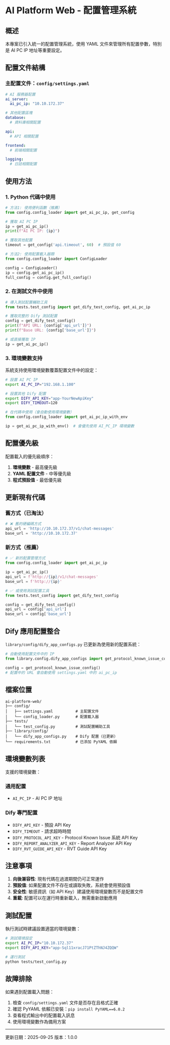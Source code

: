 # AI Platform Web - 配置管理系統

## 概述

本專案已引入統一的配置管理系統，使用 YAML 文件來管理所有配置參數，特別是 AI PC IP 地址等重要設定。

## 配置文件結構

### 主配置文件：`config/settings.yaml`

```yaml
# AI 服務器配置
ai_server:
  ai_pc_ip: "10.10.172.37"

# 其他配置區塊
database:
  # 資料庫相關配置

api:
  # API 相關配置

frontend:
  # 前端相關配置

logging:
  # 日誌相關配置
```

## 使用方法

### 1. Python 代碼中使用

```python
# 方法1: 使用便利函數（推薦）
from config.config_loader import get_ai_pc_ip, get_config

# 獲取 AI PC IP
ip = get_ai_pc_ip()
print(f"AI PC IP: {ip}")

# 獲取其他配置
timeout = get_config('api.timeout', 60)  # 預設值 60
```

```python
# 方法2: 使用配置載入器類
from config.config_loader import ConfigLoader

config = ConfigLoader()
ip = config.get_ai_pc_ip()
full_config = config.get_full_config()
```

### 2. 在測試文件中使用

```python
# 導入測試配置輔助工具
from tests.test_config import get_dify_test_config, get_ai_pc_ip

# 獲取完整的 Dify 測試配置
config = get_dify_test_config()
print(f"API URL: {config['api_url']}")
print(f"Base URL: {config['base_url']}")

# 或直接獲取 IP
ip = get_ai_pc_ip()
```

### 3. 環境變數支持

系統支持使用環境變數覆蓋配置文件中的設定：

```bash
# 設置 AI PC IP
export AI_PC_IP="192.168.1.100"

# 設置其他 Dify 配置
export DIFY_API_KEY="app-YourNewApiKey"
export DIFY_TIMEOUT=120
```

```python
# 在代碼中使用（會自動使用環境變數）
from config.config_loader import get_ai_pc_ip_with_env

ip = get_ai_pc_ip_with_env()  # 會優先使用 AI_PC_IP 環境變數
```

## 配置優先級

配置載入的優先級順序：
1. **環境變數** - 最高優先級
2. **YAML 配置文件** - 中等優先級  
3. **程式預設值** - 最低優先級

## 更新現有代碼

### 舊方式（已淘汰）
```python
# ❌ 舊的硬編碼方式
api_url = 'http://10.10.172.37/v1/chat-messages'
base_url = 'http://10.10.172.37'
```

### 新方式（推薦）
```python
# ✅ 新的配置管理方式
from config.config_loader import get_ai_pc_ip

ip = get_ai_pc_ip()
api_url = f'http://{ip}/v1/chat-messages'
base_url = f'http://{ip}'
```

```python
# ✅ 或使用測試配置工具
from tests.test_config import get_dify_test_config

config = get_dify_test_config()
api_url = config['api_url']
base_url = config['base_url']
```

## Dify 應用配置整合

`library/config/dify_app_configs.py` 已更新為使用新的配置系統：

```python
# 自動使用配置文件中的 IP
from library.config.dify_app_configs import get_protocol_known_issue_config

config = get_protocol_known_issue_config()
# 配置中的 URL 會自動使用 settings.yaml 中的 ai_pc_ip
```

## 檔案位置

```
ai-platform-web/
├── config/
│   ├── settings.yaml          # 主配置文件
│   └── config_loader.py       # 配置載入器
├── tests/
│   └── test_config.py         # 測試配置輔助工具
├── library/config/
│   └── dify_app_configs.py    # Dify 配置（已更新）
└── requirements.txt           # 已添加 PyYAML 依賴
```

## 環境變數列表

支援的環境變數：

### 通用配置
- `AI_PC_IP` - AI PC IP 地址

### Dify 專門配置
- `DIFY_API_KEY` - 預設 API Key
- `DIFY_TIMEOUT` - 請求超時時間
- `DIFY_PROTOCOL_API_KEY` - Protocol Known Issue 系統 API Key
- `DIFY_REPORT_ANALYZER_API_KEY` - Report Analyzer API Key  
- `DIFY_RVT_GUIDE_API_KEY` - RVT Guide API Key

## 注意事項

1. **向後兼容性**: 現有代碼在過渡期間仍可正常運作
2. **預設值**: 如果配置文件不存在或讀取失敗，系統會使用預設值
3. **安全性**: 敏感資訊（如 API Key）建議使用環境變數而不是配置文件
4. **重載**: 配置可以在運行時重新載入，無需重新啟動應用

## 測試配置

執行測試時建議設置適當的環境變數：

```bash
# 測試環境設定
export AI_PC_IP="10.10.172.37"
export DIFY_API_KEY="app-Sql11xracJ71PtZThNJ4ZQQW"

# 運行測試
python tests/test_config.py
```

## 故障排除

如果遇到配置載入問題：

1. 檢查 `config/settings.yaml` 文件是否存在且格式正確
2. 確認 PyYAML 依賴已安裝：`pip install PyYAML==6.0.2`
3. 查看程式輸出中的配置載入訊息
4. 使用環境變數作為備用方案

---

更新日期：2025-09-25
版本：1.0.0